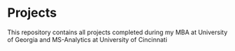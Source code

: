 # Projects
This repository contains all projects completed during my MBA at University of Georgia and MS-Analytics at University of Cincinnati
